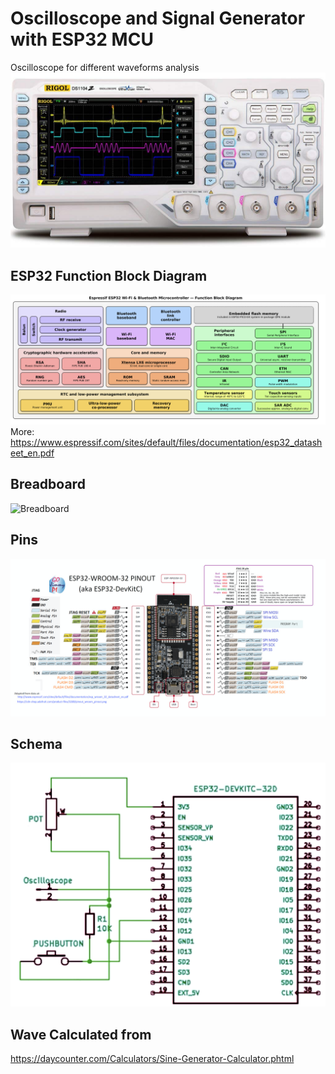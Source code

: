 # Oscilloscope and Signal Generator with ESP32 MCU
Oscilloscope for different waveforms analysis    
![Scope](images/rigol-scope.png)  

## ESP32 Function Block Diagram  

![esp32](images/ESP32.png)   
  More: https://www.espressif.com/sites/default/files/documentation/esp32_datasheet_en.pdf

## Breadboard    
![Breadboard](images/ESP32-SG.png)  
  

## Pins  
 ![esp32  pins](images/pins.png)
 
## Schema  
 ![schema](images/waveform_generator.png)  

## Wave Calculated from  
 https://daycounter.com/Calculators/Sine-Generator-Calculator.phtml  


